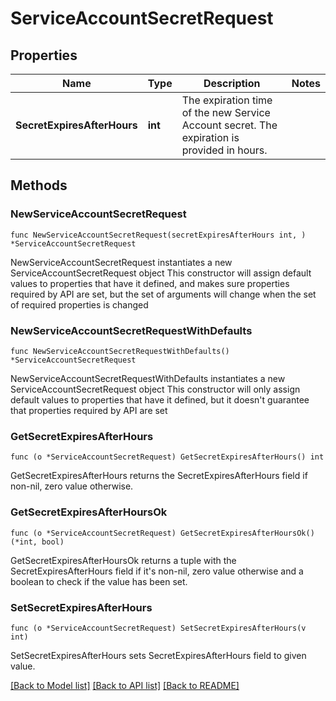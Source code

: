 # ServiceAccountSecretRequest

## Properties

Name | Type | Description | Notes
------------ | ------------- | ------------- | -------------
**SecretExpiresAfterHours** | **int** | The expiration time of the new Service Account secret. The expiration is provided in hours. | 

## Methods

### NewServiceAccountSecretRequest

`func NewServiceAccountSecretRequest(secretExpiresAfterHours int, ) *ServiceAccountSecretRequest`

NewServiceAccountSecretRequest instantiates a new ServiceAccountSecretRequest object
This constructor will assign default values to properties that have it defined,
and makes sure properties required by API are set, but the set of arguments
will change when the set of required properties is changed

### NewServiceAccountSecretRequestWithDefaults

`func NewServiceAccountSecretRequestWithDefaults() *ServiceAccountSecretRequest`

NewServiceAccountSecretRequestWithDefaults instantiates a new ServiceAccountSecretRequest object
This constructor will only assign default values to properties that have it defined,
but it doesn't guarantee that properties required by API are set

### GetSecretExpiresAfterHours

`func (o *ServiceAccountSecretRequest) GetSecretExpiresAfterHours() int`

GetSecretExpiresAfterHours returns the SecretExpiresAfterHours field if non-nil, zero value otherwise.

### GetSecretExpiresAfterHoursOk

`func (o *ServiceAccountSecretRequest) GetSecretExpiresAfterHoursOk() (*int, bool)`

GetSecretExpiresAfterHoursOk returns a tuple with the SecretExpiresAfterHours field if it's non-nil, zero value otherwise
and a boolean to check if the value has been set.

### SetSecretExpiresAfterHours

`func (o *ServiceAccountSecretRequest) SetSecretExpiresAfterHours(v int)`

SetSecretExpiresAfterHours sets SecretExpiresAfterHours field to given value.


[[Back to Model list]](../README.md#documentation-for-models) [[Back to API list]](../README.md#documentation-for-api-endpoints) [[Back to README]](../README.md)


